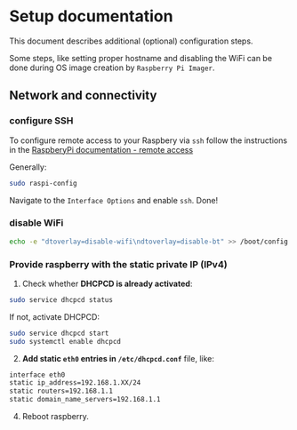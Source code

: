 
# Setup documentation

This document describes additional (optional) configuration steps.

Some steps, like setting proper hostname and disabling the WiFi can be done during OS image creation by `Raspberry Pi Imager`.

## Network and connectivity
### configure SSH
To configure remote access to your Raspbery via `ssh` follow the instructions in the [RaspberyPi documentation - remote access](https://www.raspberrypi.com/documentation/computers/remote-access.html)

Generally:
```bash
sudo raspi-config
```
Navigate to the `Interface Options` and enable `ssh`. Done!

### disable WiFi
```bash
echo -e "dtoverlay=disable-wifi\ndtoverlay=disable-bt" >> /boot/config.txt
```

### Provide raspberry with the static private IP (IPv4)

1. Check whether **DHCPCD is already activated**:
```bash
sudo service dhcpcd status
```

If not, activate DHCPCD:
```bash
sudo service dhcpcd start
sudo systemctl enable dhcpcd
```
2. **Add static `eth0` entries in `/etc/dhcpcd.conf`** file, like:
```bash
interface eth0
static ip_address=192.168.1.XX/24
static routers=192.168.1.1
static domain_name_servers=192.168.1.1
```

4. Reboot raspberry.
